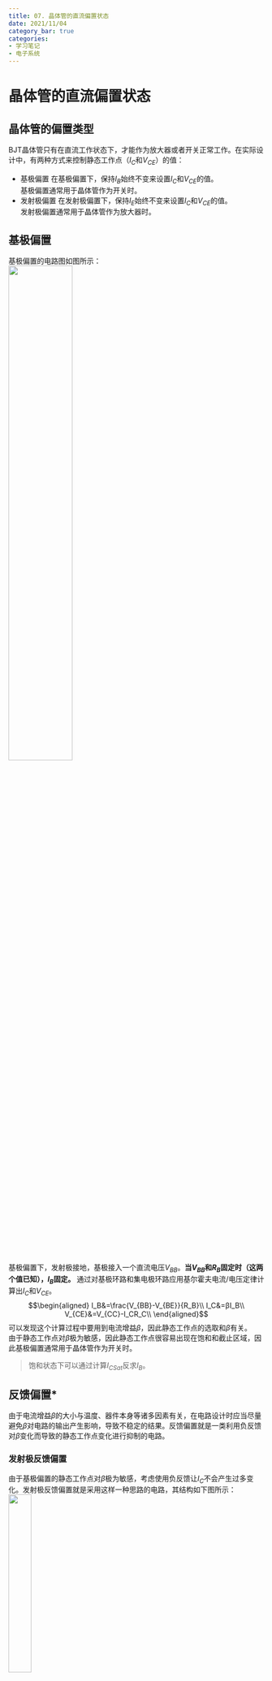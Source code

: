 ```yaml
---
title: 07. 晶体管的直流偏置状态
date: 2021/11/04
category_bar: true
categories: 
- 学习笔记
- 电子系统
---
```

# 晶体管的直流偏置状态
## 晶体管的偏置类型
BJT晶体管只有在直流工作状态下，才能作为放大器或者开关正常工作。在实际设计中，有两种方式来控制静态工作点（$I_C$和$V_{CE}$）的值：  
- 基极偏置
  在基极偏置下，保持$I_B$始终不变来设置$I_C$和$V_{CE}$的值。  
  基极偏置通常用于晶体管作为开关时。  
- 发射极偏置
  在发射极偏置下，保持$I_E$始终不变来设置$I_C$和$V_{CE}$的值。  
  发射极偏置通常用于晶体管作为放大器时。  

## 基极偏置
基极偏置的电路图如图所示：  
<img src = https://cdn.jsdelivr.net/gh/l61012345/Pic/img/20211104153700.png width=50%>  

基极偏置下，发射极接地，基极接入一个直流电压$V_{BB}$。**当$V_{BB}$和$R_B$固定时（这两个值已知），$I_B$固定。**
通过对基极环路和集电极环路应用基尔霍夫电流/电压定律计算出$I_C$和$V_{CE}$。  
$$\begin{aligned}
    I_B&=\frac{V_{BB}-V_{BE}}{R_B}\\
    I_C&=βI_B\\
    V_{CE}&=V_{CC}-I_CR_C\\
\end{aligned}$$
可以发现这个计算过程中要用到电流增益$β$，因此静态工作点的选取和$β$有关。  
由于静态工作点对$β$极为敏感，因此静态工作点很容易出现在饱和和截止区域，因此基极偏置通常用于晶体管作为开关时。  
> 饱和状态下可以通过计算$I_{CSat}$反求$I_B$。  

## 反馈偏置*
由于电流增益$β$的大小与温度、器件本身等诸多因素有关，在电路设计时应当尽量避免$β$对电路的输出产生影响，导致不稳定的结果。反馈偏置就是一类利用负反馈对$β$变化而导致的静态工作点变化进行抑制的电路。  
### 发射极反馈偏置
由于基极偏置的静态工作点对$β$极为敏感，考虑使用负反馈让$I_C$不会产生过多变化。发射极反馈偏置就是采用这样一种思路的电路，其结构如下图所示：  
<img src = https://cdn.jsdelivr.net/gh/l61012345/Pic/img/20211104192421.png width=30%>  

在这个电路中：  
如果$I_C$增大，由$I_C≈I_E,V_E=I_ER_E$可知$V_E$会增大；  
由$V_{BE}=V_{B}-V_E=0.7V$可知$V_B$增大；  
由$V_B=V_{BB}-I_BR_B$可知$I_B$减小；  
由$I_C=βI_B$可知$I_C$最终会减小。  
反之亦然。  
但是相比于静态工作点不随$β$发生任何变化的发射极偏置而言，$β$仍然对发射极反馈偏置存在影响：虽然存在负反馈限制$I_C$的变化，但是在实际过程中$I_C$的变化仍可能不满足设计需求，因此发射极反馈偏置电路不常用。  

### 集电极反馈偏置
集电极反馈是另一种尝试负反馈来抑制$I_C$发生变化的电路，其结构如图所示：  
<img src = https://cdn.jsdelivr.net/gh/l61012345/Pic/img/20211104195052.png width=30%>  

在这个电路中：  
如果$I_C$增大，由$V_C=V_{CC}-I_CR_C$可知$V_C$减小；  
由$V_B=V_{BE}=V_{C}-I_BR_B=0.7V$可知$I_B$减小；  
由$I_C=βI_B$可知$I_C$最终会减小。  
反之亦然。  
在实际应用中，由于比发射极反馈偏置电路图更简单，集电极反馈偏置的负反馈更容易抑制$I_C$的变化，但是也对$β$很敏感。  

### 集电极-发射极反馈偏置*
集电极-发射极反馈偏置试图综合上述两种反馈偏置的负反馈效果，来达到更好抑制效果的目的。但是事实上，集电极-发射极反馈偏置虽然优于前两者的反馈抑制效果，但是很难大规模生产，因此不常应用，其电路图如下图所示。  
<img src = https://cdn.jsdelivr.net/gh/l61012345/Pic/img/20211104195335.png width=30%>  

## 发射极偏置
发射极偏置的电路如图所示：  
<img src = https://cdn.jsdelivr.net/gh/l61012345/Pic/img/20211104174419.png width=50%>  

发射极偏置下，发射极接入一个电阻$R_E$，在$V_{BB}$和$V_{BE}$的作用下，发射极产生一个发射极电流$I_E$。**当给定$R_E$和$V_{BB}$时，$I_E$固定不发生变化**。
通过对基极环路和集电极环路应用基尔霍夫电流/电压定律计算出$I_C$和$V_{CE}$。  
在这种情况下：  
$$\begin{aligned} 
I_E&=\frac{V_{BB}-V_{BE}}{R_E}\\
I_E&≈I_C\\
V_{CE}&=V_C-V_E\\
&=V_{CC}-I_CR_C-I_ER_E
\end{aligned}$$
可以发现，此处计算$I_C$时不会用到$β$，即静态工作点的选取与$β$无关。这种情况下的静态工作点较为稳定，处于放大区域内，因此发射极偏置常用于晶体管作为放大器时。  

### 发射极偏置的变形
#### 分压偏置
分压偏置（Voltage Divider Bias，VDB）的电路图如图所示：  
<img src = https://cdn.jsdelivr.net/gh/l61012345/Pic/img/20211104185532.png width=30%>  

分压偏置其实是发射极偏置的改装：与发射极偏置的唯一不同点在于基极供电$V_{BB}$直接由$V_{CC}$和分压器提供：  
$$V_{BB}=\frac{R_2}{R_1+R_2}V_{CC}$$
其余计算与分压偏置相同。  

#### 双电源发射极偏置
双电源发射极偏置（Two supply Emitter Bias，TSEB）结构如图所示：  
<img src = https://cdn.jsdelivr.net/gh/l61012345/Pic/img/20211104190922.png width=30%>  

在这种情况下，发射极有两个直流电压源$V_{BE}$和$V_{EE}$。由于**基极连接电阻后直接接地，$I_B$非常小，可以认为$V_{B}=0$。**  
因此对于发射极：  
$$V_E=0-V_{BE}=-0.7V$$
$$I_E=\frac{V_E-V_{EE}}{R_E}$$
其余计算同发射极偏置。  

| 偏置类型 | 恒定量 | 电路特征 | 静态工作点与$β$独立？ |
|:--:|:--:|:--:|:--:|
| 基极偏置 | $I_B$ | 基极端有电阻$R_B$ | 否 |
| 发射极偏置 | $I_E$ | 发射极端有有电阻$R_E$ | 是 |

